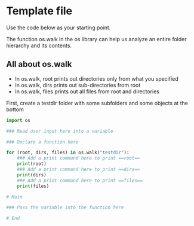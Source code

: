 # Template file

Use the code below as your starting point.

The function os.walk in the os library can help us analyze an entire folder hierarchy and its contents.

## All about os.walk  
- In os.walk, root prints out directories only from what you specified
- In os.walk, dirs prints out sub-directories from root
- In os.walk, files prints out all files from root and directories

First, create a testdir folder with some subfolders and some objects at the bottom

```python
import os

### Read user input here into a variable

### Declare a function here

for (root, dirs, files) in os.walk("testdir"):
    ### Add a print command here to print ==root==
    print(root)
    ### Add a print command here to print ==dirs==
    print(dirs)
    ### Add a print command here to print ==files==
    print(files)

# Main

### Pass the variable into the function here

# End

```
